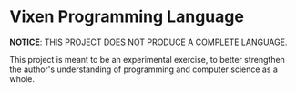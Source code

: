 # Vixen Programming Language

**NOTICE**: THIS PROJECT DOES NOT PRODUCE A COMPLETE LANGUAGE.

This project is meant to be an experimental exercise, to better strengthen the
author's understanding of programming and computer science as a whole.
